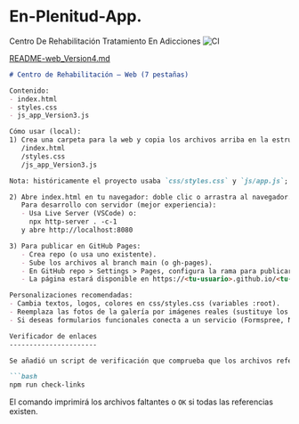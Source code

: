 # En-Plenitud-App.
Centro De Rehabilitación Tratamiento En Adicciones
![CI](https://github.com/abrahamreyesperez804-lang/En-Plenitud-App./actions/workflows/check-links.yml/badge.svg)

[README-web_Version4.md](https://github.com/user-attachments/files/23020352/README-web_Version4.md)
```markdown
# Centro de Rehabilitación — Web (7 pestañas)

Contenido:
- index.html
- styles.css
- js_app_Version3.js

Cómo usar (local):
1) Crea una carpeta para la web y copia los archivos arriba en la estructura, o clona este repo:
   /index.html
   /styles.css
   /js_app_Version3.js

Nota: históricamente el proyecto usaba `css/styles.css` y `js/app.js`; la copia actual del repo mantiene `styles.css` y `js_app_Version3.js`. Si prefieres mantener la convención `css/` y `js/`, puedes mover/renombrar los archivos o actualizar `index.html` según convenga.

2) Abre index.html en tu navegador: doble clic o arrastra al navegador. No requiere servidor para funcionar (SPA simple).
   Para desarrollo con servidor (mejor experiencia):
   - Usa Live Server (VSCode) o:
     npx http-server . -c-1
   y abre http://localhost:8080

3) Para publicar en GitHub Pages:
   - Crea repo (o usa uno existente).
   - Sube los archivos al branch main (o gh-pages).
   - En GitHub repo > Settings > Pages, configura la rama para publicar.
   - La página estará disponible en https://<tu-usuario>.github.io/<tu-repo>.

Personalizaciones recomendadas:
- Cambia textos, logos, colores en css/styles.css (variables :root).
- Reemplaza las fotos de la galería por imágenes reales (sustituye los div.photo por <img>).
- Si deseas formularios funcionales conecta a un servicio (Formspree, Netlify Forms, o tu backend).

Verificador de enlaces
----------------------

Se añadió un script de verificación que comprueba que los archivos referenciados en `index.html` existen (href, src, data-src). Úsalo desde la raíz del proyecto:

```bash
npm run check-links
```

El comando imprimirá los archivos faltantes o `OK` si todas las referencias existen.

